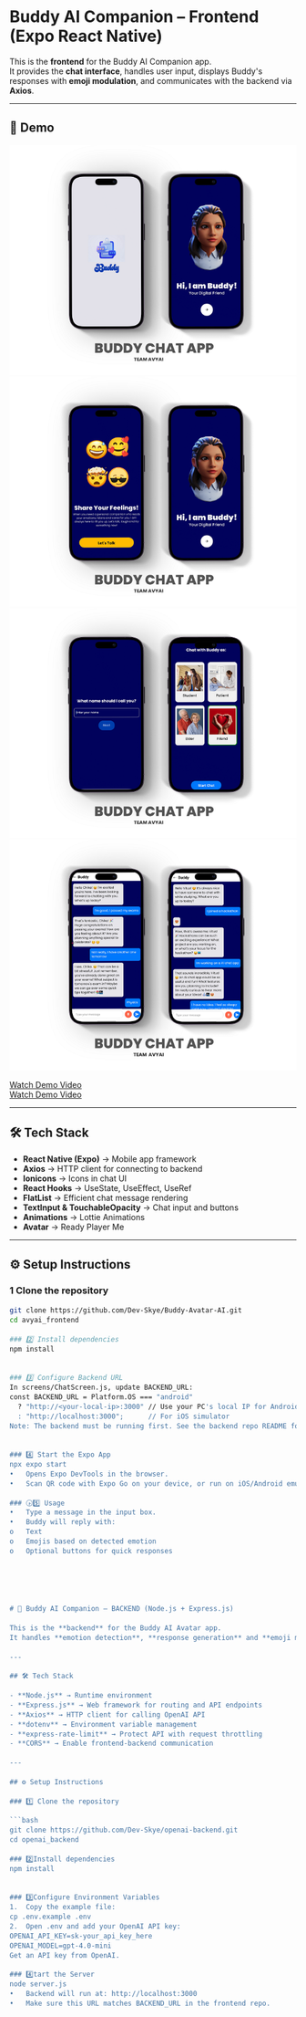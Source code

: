 # Buddy AI Companion – Frontend (Expo React Native)

This is the **frontend** for the Buddy AI Companion app.  
It provides the **chat interface**, handles user input, displays Buddy's responses with **emoji modulation**, and communicates with the backend via **Axios**.  

---

## 🎥 Demo

![Demo Screenshot](https://raw.githubusercontent.com/Dev-Skye/Buddy-Avatar-AI/main/AvyAI_Frontend/assets/images/DEMO1.png)
![Demo Screenshot](https://raw.githubusercontent.com/Dev-Skye/Buddy-Avatar-AI/main/AvyAI_Frontend/assets/images/DEMO2.png)
![Demo Screenshot](https://raw.githubusercontent.com/Dev-Skye/Buddy-Avatar-AI/main/AvyAI_Frontend/assets/images/DEMO3.png)
![Demo Screenshot](https://raw.githubusercontent.com/Dev-Skye/Buddy-Avatar-AI/main/AvyAI_Frontend/assets/images/DEMO4.png)



[Watch Demo Video](https://raw.githubusercontent.com/Dev-Skye/Buddy-Avatar-AI/main/AvyAI_Frontend/assets/demo/BuddyAiAvatar.mp4)  
[Watch Demo Video](https://raw.githubusercontent.com/Dev-Skye/Buddy-Avatar-AI/main/AvyAI_Frontend/assets/demo/BuddyAiAvatar2.mp4)



---

## 🛠️ Tech Stack
- **React Native (Expo)** → Mobile app framework  
- **Axios** → HTTP client for connecting to backend  
- **Ionicons** → Icons in chat UI 
- **React Hooks** → UseState, UseEffect, UseRef  
- **FlatList** → Efficient chat message rendering  
- **TextInput & TouchableOpacity** → Chat input and buttons  
- **Animations** → Lottie Animations
- **Avatar** → Ready Player Me  
  


---

## ⚙️ Setup Instructions

### 1️   Clone the repository

```bash
git clone https://github.com/Dev-Skye/Buddy-Avatar-AI.git
cd avyai_frontend

### 2️⃣ Install dependencies
npm install


### 3️⃣ Configure Backend URL
In screens/ChatScreen.js, update BACKEND_URL:
const BACKEND_URL = Platform.OS === "android"
  ? "http://<your-local-ip>:3000" // Use your PC's local IP for Android device
  : "http://localhost:3000";      // For iOS simulator
Note: The backend must be running first. See the backend repo README for setup.


### 4️⃣ Start the Expo App
npx expo start
•	Opens Expo DevTools in the browser.
•	Scan QR code with Expo Go on your device, or run on iOS/Android emulator.

### 🕟5️⃣ Usage
•	Type a message in the input box.
•	Buddy will reply with:
o	Text
o	Emojis based on detected emotion
o	Optional buttons for quick responses





# 🤖 Buddy AI Companion – BACKEND (Node.js + Express.js)

This is the **backend** for the Buddy AI Avatar app.  
It handles **emotion detection**, **response generation** and **emoji modulation** using **OpenAI GPT-4o Mini**, and serves the frontend via API endpoints.

---

## 🛠️ Tech Stack

- **Node.js** → Runtime environment  
- **Express.js** → Web framework for routing and API endpoints  
- **Axios** → HTTP client for calling OpenAI API  
- **dotenv** → Environment variable management  
- **express-rate-limit** → Protect API with request throttling  
- **CORS** → Enable frontend-backend communication  

---

## ⚙️ Setup Instructions

### 1️⃣ Clone the repository

```bash
git clone https://github.com/Dev-Skye/openai-backend.git
cd openai_backend

### 2️⃣Install dependencies
npm install


### 3️⃣Configure Environment Variables
1.	Copy the example file:
cp .env.example .env
2.	Open .env and add your OpenAI API key:
OPENAI_API_KEY=sk-your_api_key_here
OPENAI_MODEL=gpt-4.0-mini
Get an API key from OpenAI.

### 4️⃣tart the Server
node server.js
•	Backend will run at: http://localhost:3000
•	Make sure this URL matches BACKEND_URL in the frontend repo.

